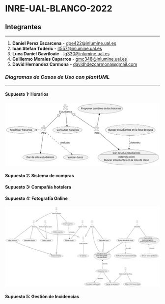 # INRE-UAL-BLANCO-2022

## **Integrantes**
---
1. **Daniel Perez Escarcena**  - dpe422@inlumine.ual.es
2. **Ioan Stefan Toderic** - it557@inlumine.ual.es
3. **Luca Daniel Gavriloaie** - lg330@inlumine.ual.es
4. **Guillermo Morales Caparros** - gmc348@inlumine.ual.es
5. **David Hernandez Carmona** - davidhdezcarmona@gmail.com

### ***Diagramas de Casos de Uso con plantUML***

---

#### **Supuesto 1: Horarios**

![alt text](./out/lab0/src/horarios/horarios.svg)

#### **Supuesto 2: Sistema de compras**

#### **Supuesto 3: Compañía hotelera**

#### **Supuesto 4: Fotografía Online**

![Supuesto 4: Fotografía Online](./out/lab0/src/fotografiaOnline/fotografiaOnline.svg)


#### **Supuesto 5: Gestión de Incidencias**

